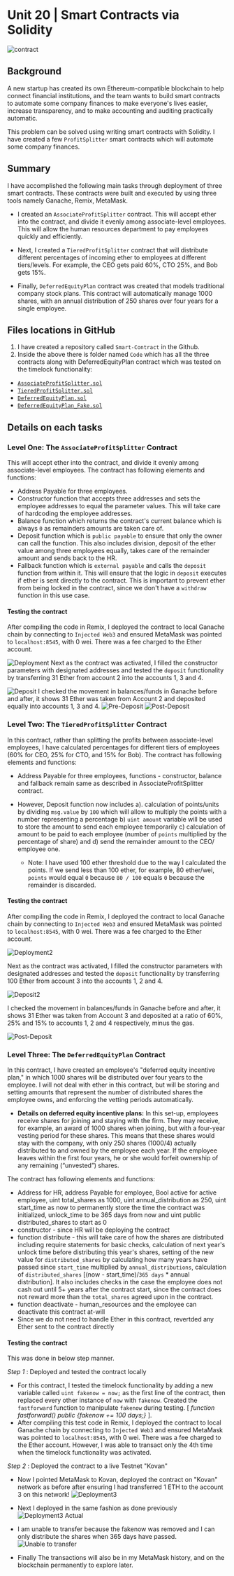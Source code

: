 # Unit 20 | Smart Contracts via Solidity

![contract](Images/Smart-Contract-Illustration.jpg)

## <b> Background </b>

A new startup has created its own Ethereum-compatible blockchain to help connect financial institutions, and the team wants to build smart contracts to automate some company finances to make everyone's lives easier, increase transparency, and to make accounting and auditing practically automatic.

This problem can be solved using writing smart contracts with Solidity. I have created a few `ProfitSplitter` smart contracts which will automate some company finances.

## <b> Summary </b>

I have accomplished the following main tasks through deployment of three smart contracts. These contracts were built and executed by using three tools namely Ganache, Remix, MetaMask.

* I created an `AssociateProfitSplitter` contract. This will accept ether into the contract, and divide it evenly among associate-level employees. This will allow the human resources department to pay employees quickly and efficiently.

* Next, I created a `TieredProfitSplitter` contract that will distribute different percentages of incoming ether to employees at different tiers/levels. For example, the CEO gets paid 60%, CTO 25%, and Bob gets 15%.

* Finally, `DeferredEquityPlan` contract was created that models traditional company stock plans. This contract will automatically manage 1000 shares, with an annual distribution of 250 shares over four years for a single employee.

## <b> Files locations in GitHub </b>

1. I have created a repository called `Smart-Contract` in the Github.
2. Inside the above there is folder named `Code` which has all the three contracts along with DeferredEquityPlan contract which was tested on the timelock functionality:
* [`AssociateProfitSplitter.sol`](Code/AssociateProfitSplitter.sol)
* [`TieredProfitSplitter.sol`](Code/TieredProfitSplitter.sol)
* [`DeferredEquityPlan.sol`](Code/DeferredEquityPlan.sol)
* [`DeferredEquityPlan_Fake.sol`](Code/DeferredEquityPlan-Fake.sol)
## <b> Details on each tasks </b>

### <b> Level One: The `AssociateProfitSplitter` Contract </b>
This will accept ether into the contract, and divide it evenly among associate-level employees. The contract has following elements and functions:
* Address Payable for three employees.
* Constructor function that accepts three addresses and sets the employee addresses to equal the parameter values. This will take care of hardcoding the employee addresses.
* Balance function which returns the contract's current balance which is always `0` as remainders amounts are taken care of.
* Deposit function which is `public payable` to ensure that only the owner can call the function. This also includes division, deposit of the ether value among three employees equally, takes care of the remainder amount and sends back to the HR.
* Fallback function which is `external payable` and calls the `deposit` function from within it. This will ensure that the logic in `deposit` executes if ether is sent directly to the contract. This is important to prevent ether from being locked in the contract, since we don't have a `withdraw` function in this use case.

#### <b> Testing the contract </b>

After compiling the code in Remix, I deployed the contract to local Ganache chain by connecting to `Injected Web3` and ensured MetaMask was pointed to `localhost:8545`, with 0 wei. There was a fee charged to the Ether account.

![Deployment](Images/Deployment.PNG)
Next as the contract was activated, I filled the constructor parameters with designated addresses and tested the `deposit` functionality by transferring 31 Ether from account 2 into the accounts 1, 3 and 4.

![Deposit](Images/Deposit.PNG)
I checked the movement in balances/funds in Ganache before and after, it shows 31 Ether was taken from Account 2 and deposited equally into accounts 1, 3 and 4.
![Pre-Deposit](Images/pre_deposit.PNG)
![Post-Deposit](Images/post_deposit.PNG)

### Level Two: The `TieredProfitSplitter` Contract

In this contract, rather than splitting the profits between associate-level employees, I have calculated percentages for different tiers of employees (60% for CEO, 25% for CTO, and 15% for Bob). The contract has following elements and functions:
* Address Payable for three employees, functions - constructor, balance and fallback remain same as described in AssociateProfitSplitter contract.
* However, Deposit function now includes a). calculation of points/units by dividing `msg.value` by `100` which will allow to multiply the points with a number representing a percentage b) `uint amount` variable will be used to store the amount to send each employee temporarily c) calculation of amount to be paid to each employee (number of `points` multiplied by the percentage of share) and d) send the remainder amount to the CEO/ employee one.

  * Note: I have used 100 ether threshold due to the way I calculated the points. If we send less than 100 ether, for example, 80 ether/wei, `points` would equal `0` because `80 / 100` equals `0` because the remainder is discarded. 

#### <b> Testing the contract </b>

After compiling the code in Remix, I deployed the contract to local Ganache chain by connecting to `Injected Web3` and ensured MetaMask was pointed to `localhost:8545`, with 0 wei. There was a fee charged to the Ether account.

![Deployment2](Images/Deployment2.PNG)

Next as the contract was activated, I filled the constructor parameters with designated addresses and tested the `deposit` functionality by transferring 100 Ether from account 3 into the accounts 1, 2 and 4.

![Deposit2](Images/Deposit2.PNG)

I checked the movement in balances/funds in Ganache before and after, it shows 31 Ether was taken from Account 3 and deposited at a ratio of 60%, 25% and 15% to accounts 1, 2 and 4 respectively, minus the gas.

![Post-Deposit](Images/post_deposit2.PNG)

### <b> Level Three: The `DeferredEquityPlan` Contract </b>

In this contract, I have created an employee's "deferred equity incentive plan," in which 1000 shares will be distributed over four years to the employee. I will not deal with ether in this contract, but will be storing and setting amounts that represent the number of distributed shares the employee owns, and enforcing the vetting periods automatically.

* **Details on deferred equity incentive plans:** In this set-up, employees receive shares for joining and staying with the firm. They may receive, for example, an award of 1000 shares when joining, but with a four-year vesting period for these shares. This means that these shares would stay with the company, with only 250 shares (1000/4) actually distributed to and owned by the employee each year. If the employee leaves within the first four years, he or she would forfeit ownership of any remaining (“unvested”) shares.

The contract has following elements and functions:

* Address for HR, address Payable for employee, Bool active for active employee, uint total_shares as 1000, uint annual_distribution as 250, uint start_time as now to permanently store the time the contract was initialized, unlock_time to be 365 days from now and uint public distributed_shares to start as 0
* constructor - since HR will be deploying the contract
* function distribute - this will take care of how the shares are distributed including require statements for basic checks, calculation of next year's unlock time before distributing this year's shares, setting of the new value for `distributed_shares` by calculating how many years have passed since `start_time` multiplied by `annual_distributions`, calculation of `distributed_shares` [(now - start_time)/`365 days` * annual distribution]. It also includes checks in the case the employee does not cash out until 5+ years after the contract start, since the contract does not reward more than the `total_shares` agreed upon in the contract.
* function deactivate  - human_resources and the employee can deactivate this contract at-will
* Since we do not need to handle Ether in this contract, revertded any Ether sent to the contract directly

#### <b> Testing the contract </b>
This was done in below step manner. 

<i> Step 1 </i>: Deployed and tested the contract locally
* For this contract, I tested the timelock functionality by adding a new variable called `uint fakenow = now;` as the first line of the contract, then replaced every other instance of `now` with `fakenow`. Created the `fastforward` function to manipulate `fakenow` during testing. [ <i> function fastforward() public {fakenow += 100 days;} </i> ]. 
* After compiling this test code in Remix, I deployed the contract to local Ganache chain by connecting to `Injected Web3` and ensured MetaMask was pointed to `localhost:8545`, with 0 wei. There was a fee charged to the Ether account. However, I was able to transact only the 4th time when the timelock functionality was activated. 

<i> Step 2 </i>: Deployed the contract to a live Testnet "Kovan"
* Now I pointed MetaMask to Kovan, deployed the contract on "Kovan" network as before after ensuring I had transferred 1 ETH to the account 3 on this network!
![Deployment3](Images/Deployment3.PNG)

* Next I deployed in the same fashion as done previously 
![Deployment3 Actual](Images/Deployment3_actual.PNG)

* I am unable to transfer because the fakenow was removed and I can only distribute the shares when 365 days have passed.
![Unable to transfer](Images/unable_to_transfer.PNG)

* Finally The transactions will also be in my MetaMask history, and on the blockchain permanently to explore later.


